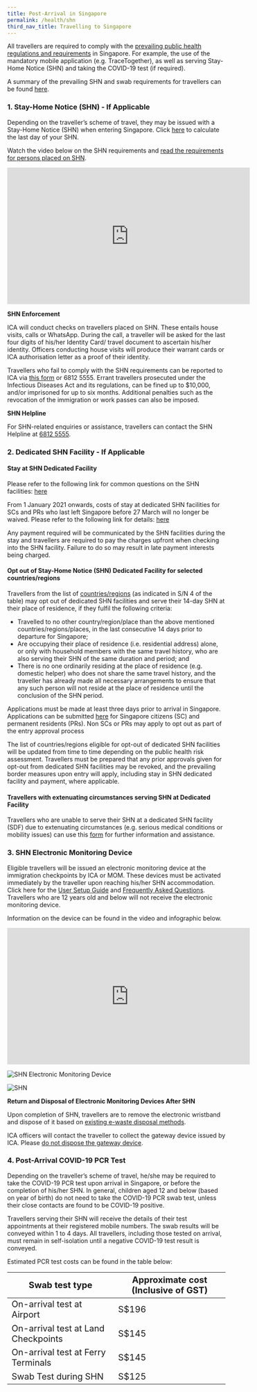 ```yaml
---
title: Post-Arrival in Singapore
permalink: /health/shn
third_nav_title: Travelling to Singapore
---
```

All travellers are required to comply with the <a href="https://www.moh.gov.sg/covid-19" target="_blank"> prevailing public health regulations and requirements</a> in Singapore. For example, the use of the mandatory mobile application (e.g. TraceTogether), as well as serving Stay-Home Notice (SHN) and taking the COVID-19 test (if required).

A summary of the prevailing SHN and swab requirements for travellers can be found <a href="/files/SHN-and-swab-summary.pdf" target="_blank">here</a>.

### 1. Stay-Home Notice (SHN) - If Applicable

Depending on the traveller’s scheme of travel, they may be issued with a Stay-Home Notice (SHN) when entering Singapore. Click <a href="https://service2.mom.gov.sg/shn/shn-calculator/" target="_blank">here</a> to calculate the last day of your SHN.

Watch the video below on the SHN requirements and <a href="https://www.moh.gov.sg/docs/librariesprovider5/advisories/moh-health-advisory-for-persons-issued-stay-home-notice_4-nov.pdf" target="_blank">read the requirements for persons placed on SHN</a>.

<iframe width="560" height="315" src="https://www.youtube.com/embed/6cgI5bfHpQ4" frameborder="0" allow="accelerometer; autoplay; clipboard-write; encrypted-media; gyroscope; picture-in-picture" allowfullscreen></iframe>

**SHN Enforcement**

ICA will conduct checks on travellers placed on SHN. These entails house visits, calls or WhatsApp. During the call, a traveller will be asked for the last four digits of his/her Identity Card/ travel document to ascertain his/her identity. Officers conducting house visits will produce their warrant cards or ICA authorisation letter as a proof of their identity.

Travellers who fail to comply with the SHN requirements can be reported to ICA via <a href="https://go.gov.sg/reportshnbreach" target="_blank">this form</a> or 6812 5555. Errant travellers prosecuted under the Infectious Diseases Act and its regulations, can be fined up to $10,000, and/or imprisoned for up to six months. Additional penalties such as the revocation of the immigration or work passes can also be imposed.

**SHN Helpline**

For SHN-related enquiries or assistance, travellers can contact the SHN Helpline at <u>6812 5555</u>.


### 2. Dedicated SHN Facility - If Applicable

#### Stay at SHN Dedicated Facility 
 
Please refer to the following link for common questions on the SHN facilities: [here](https://www.gov.sg/article/questions-about-the-dedicated-shn-facilities-for-returnees-answered)

From 1 January 2021 onwards, costs of stay at dedicated SHN facilities for SCs and PRs who last left Singapore before 27 March will no longer be waived. Please refer to the following link for details: [here](https://www.moh.gov.sg/news-highlights/details/updates-to-stay-home-notice-and-charging-policy-for-travellers)

Any payment required will be communicated by the SHN facilities during the stay and travellers are required to pay the charges upfront when checking into the SHN facility. Failure to do so may result in late payment interests being charged.

#### Opt out of Stay-Home Notice (SHN) Dedicated Facility for selected countries/regions

Travellers from the list of [countries/regions](/files/SHN-and-swab-summary.pdf) (as indicated in S/N 4 of the table) may opt out of dedicated SHN facilities and serve their 14-day SHN at their place of residence, if they fulfil the following criteria:

- Travelled to no other country/region/place than the above mentioned countries/regions/places, in the last consecutive 14 days prior to departure for Singapore;
- Are occupying their place of residence (i.e. residential address) alone, or only with household members with the same travel history, who are also serving their SHN of the same duration and period; and
- There is no one ordinarily residing at the place of residence (e.g. domestic helper) who does not share the same travel history, and the traveller has already made all necessary arrangements to ensure that any such person will not reside at the place of residence until the conclusion of the SHN period.

Applications must be made at least three days prior to arrival in Singapore. Applications can be submitted [here](/sc-pr/opt-out/apply-now) for Singapore citizens (SC) and permanent residents (PRs). Non SCs or PRs may apply to opt out as part of the entry approval process

The list of countries/regions eligible for opt-out of dedicated SHN facilities will be updated from time to time depending on the public health risk assessment. Travellers must be prepared that any prior approvals given for opt-out from dedicated SHN facilities may be revoked, and the prevailing border measures upon entry will apply, including stay in SHN dedicated facility and payment, where applicable.

#### Travellers with extenuating circumstances serving SHN at Dedicated Facility 

Travellers who are unable to serve their SHN at a dedicated SHN facility (SDF) due to extenuating circumstances (e.g. serious medical conditions or mobility issues) can use this [form](https://go.gov.sg/shnhotelneeds) for further information and assistance.

### 3. SHN Electronic Monitoring Device

Eligible travellers will be issued an electronic monitoring device at the immigration checkpoints by ICA or MOM. These devices must be activated immediately by the traveller upon reaching his/her SHN accommodation. Click here for the <a href="https://www.ica.gov.sg/docs/default-source/ica/covid-19/stayhomesg-user-setup-guide.pdf" target="_blank">User Setup Guide</a> and [Frequently Asked Questions](https://www.ica.gov.sg/docs/default-source/ica/covid-19/stay@homesg-faqs.pdf). Travellers who are 12 years old and below will not receive the electronic monitoring device.

Information on the device can be found in the video and infographic below.

<iframe width="560" height="315" src="https://www.youtube.com/embed/zKhawlenncA" frameborder="0" allow="accelerometer; autoplay; clipboard-write; encrypted-media; gyroscope; picture-in-picture" allowfullscreen></iframe>

![SHN Electronic Monitoring Device](/images/stayhomesg-infographics-1.png)

![SHN](/images/stayhomesg-infographics-2.png)

**Return and Disposal of Electronic Monitoring Devices After SHN**

Upon completion of SHN, travellers are to remove the electronic wristband and dispose of it based on <a href="https://www.nea.gov.sg/our-services/waste-management/3r-programmes-and-resources/e-waste-management/where-to-recycle-e-waste" target="_blank">existing e-waste disposal methods</a>.

ICA officers will contact the traveller to collect the gateway device issued by ICA. Please <u>do not dispose the gateway device</u>.

### 4. Post-Arrival COVID-19 PCR Test
Depending on the traveller’s scheme of travel, he/she may be required to take the COVID-19 PCR test upon arrival in Singapore, or before the completion of his/her SHN. In general, children aged 12 and below (based on year of birth) do not need to take the COVID-19 PCR swab test, unless their close contacts are found to be COVID-19 positive.

Travellers serving their SHN will receive the details of their test appointments at their registered mobile numbers. The swab results will be conveyed within 1 to 4 days. All travellers, including those tested on arrival, must remain in self-isolation until a negative COVID-19 test result is conveyed.

Estimated PCR test costs can be found in the table below: 

<table>
  <thead>
    <tr>
      <th style="font-size:20px; margin-top:0px; margin-bottom:0px;">Swab test type</th>
      <th style="font-size:20px; margin-top:0px; margin-bottom:0px;">Approximate cost (Inclusive of GST)</th>
    </tr>
  </thead>
  <tbody>
    <tr>
      <td style="font-size:20px; margin-top:0px; margin-bottom:0px;">On-arrival test at Airport</td>
      <td style="font-size:20px; margin-top:0px; margin-bottom:0px;">S$196</td>
    </tr>
        <tr>
      <td style="font-size:20px; margin-top:0px; margin-bottom:0px;">On-arrival test at Land Checkpoints</td>
      <td style="font-size:20px; margin-top:0px; margin-bottom:0px;">S$145</td>
    </tr>
        <tr>
      <td style="font-size:20px; margin-top:0px; margin-bottom:0px;">On-arrival test at Ferry Terminals</td>
      <td style="font-size:20px; margin-top:0px; margin-bottom:0px;">S$145</td>
    </tr>
        <tr>
      <td style="font-size:20px; margin-top:0px; margin-bottom:0px;">Swab Test during SHN</td>
      <td style="font-size:20px; margin-top:0px; margin-bottom:0px;">S$125</td>
    </tr>
  </tbody>
  </table>
  
 

  
